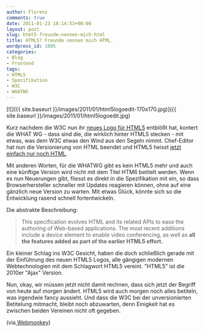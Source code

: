 ```yaml
---
author: Florenz
comments: true
date: 2011-01-23 18:14:53+00:00
layout: post
slug: html5-freunde-nennen-mich-html
title: HTML5? Freunde nennen mich HTML.
wordpress_id: 1695
categories:
- Blog
- Frontend
tags:
- HTML5
- Spezifikation
- W3C
- WHATWG
---
```


[![]({{ site.baseurl }}/images/2011/01/html5logoedit-170x170.jpg)]({{ site.baseurl }}/images/2011/01/html5logoedit.jpg)





Kurz nachdem die W3C nun ihr [neues Logo für HTML5](http://blog.florenz.co.uk/web/html5-logo/) entblößt hat, kontert die WHAT WG - dass sind die, die wirklich hinter HTML5 stecken - mit etwas, was dem W3C etwas den Wind aus den Segeln nimmt. Chef-Editor hat nun die Versionierung von HTML beendet und HTML5 heisst [jetzt einfach nur noch HTML](http://www.whatwg.org/specs/web-apps/current-work/).





Mit anderen Worten, für die WHATWG gibt es kein HTML5 mehr und auch eine künftige Version wird nicht mit dem Titel HTM6 betitelt werden. Wenn es nun Neuerungen gibt, fliesst es direkt in die Spezifikation mit ein, so dass Browserhersteller schneller mit Updates reagieren können, ohne auf eine gänzlich neue Version zu warten. Mit etwas Glück, könnte sich so die Entwicklung rasend schnell fortentwickeln.





Die abstrakte Beschreibung:





> This specification evolves HTML and its related APIs to ease the authoring of Web-based applications. The most recent additions include a device element to enable video conferencing, as well as **all the features added as part of the earlier HTML5 effort.**





Ein kleiner Schlag ins W3C Gesicht, haben die doch schließlich gerade mit der Einführung des neuen HTML5 Logos, alle gängigen modernen Webtechnologien mit dem Schlagwort HTML5 vereint. "HTML5" ist die 2010er "Ajax" Version.





Nun, okay, wir müssen jetzt nicht damit rechnen, dass sich jetzt der Begriff von heute auf morgen ändert. HTML5 wird auch morgen noch alles betiteln, was irgendwie fancy aussieht. Und dass die W3C bei der unversionierten Betitelung mitmacht, bleibt noch abzuwarten, denn Einigkeit hat es zwischen beiden Vereinen nicht oft gegeben.





(via[ Webmonkey](http://www.webmonkey.com/2011/01/meet-html-the-spec-formerly-known-as-html5/))



